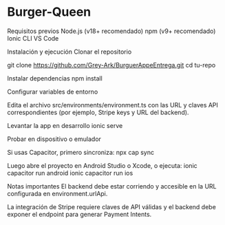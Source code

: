 # Burger-Queen
Requisitos previos
Node.js (v18+ recomendado)
npm (v9+ recomendado)
Ionic CLI
VS Code

Instalación y ejecución
Clonar el repositorio

git clone https://github.com/Grey-Ark/BurguerAppeEntrega.git
cd tu-repo

Instalar dependencias
npm install

Configurar variables de entorno

Edita el archivo src/environments/environment.ts con las URL y claves API correspondientes (por ejemplo, Stripe keys y URL del backend).

Levantar la app en desarrollo
ionic serve

Probar en dispositivo o emulador

Si usas Capacitor, primero sincroniza:
npx cap sync

Luego abre el proyecto en Android Studio o Xcode, o ejecuta:
ionic capacitor run android
ionic capacitor run ios

Notas importantes
El backend debe estar corriendo y accesible en la URL configurada en environment.urlApi.

La integración de Stripe requiere claves de API válidas y el backend debe exponer el endpoint para generar Payment Intents.
